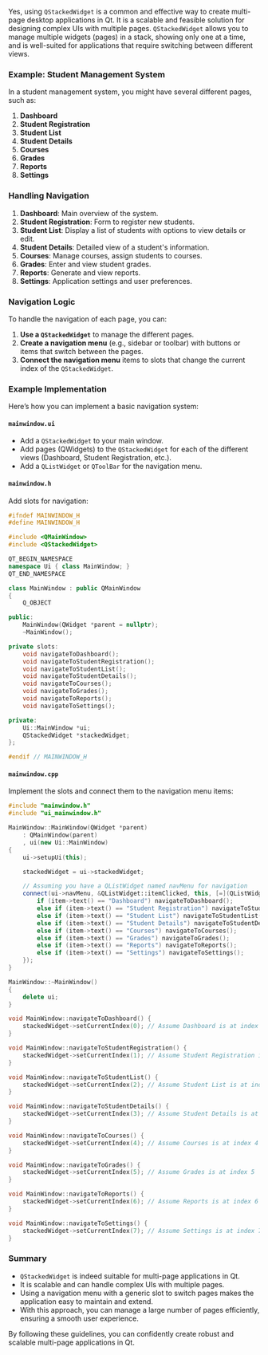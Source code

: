 Yes, using `QStackedWidget` is a common and effective way to create multi-page desktop applications in Qt. It is a scalable and feasible solution for designing complex UIs with multiple pages. `QStackedWidget` allows you to manage multiple widgets (pages) in a stack, showing only one at a time, and is well-suited for applications that require switching between different views.

### Example: Student Management System

In a student management system, you might have several different pages, such as:

1. **Dashboard**
2. **Student Registration**
3. **Student List**
4. **Student Details**
5. **Courses**
6. **Grades**
7. **Reports**
8. **Settings**

### Handling Navigation

1. **Dashboard**: Main overview of the system.
2. **Student Registration**: Form to register new students.
3. **Student List**: Display a list of students with options to view details or edit.
4. **Student Details**: Detailed view of a student's information.
5. **Courses**: Manage courses, assign students to courses.
6. **Grades**: Enter and view student grades.
7. **Reports**: Generate and view reports.
8. **Settings**: Application settings and user preferences.

### Navigation Logic

To handle the navigation of each page, you can:

1. **Use a `QStackedWidget`** to manage the different pages.
2. **Create a navigation menu** (e.g., sidebar or toolbar) with buttons or items that switch between the pages.
3. **Connect the navigation menu** items to slots that change the current index of the `QStackedWidget`.

### Example Implementation

Here’s how you can implement a basic navigation system:

#### `mainwindow.ui`

- Add a `QStackedWidget` to your main window.
- Add pages (QWidgets) to the `QStackedWidget` for each of the different views (Dashboard, Student Registration, etc.).
- Add a `QListWidget` or `QToolBar` for the navigation menu.

#### `mainwindow.h`

Add slots for navigation:

```cpp
#ifndef MAINWINDOW_H
#define MAINWINDOW_H

#include <QMainWindow>
#include <QStackedWidget>

QT_BEGIN_NAMESPACE
namespace Ui { class MainWindow; }
QT_END_NAMESPACE

class MainWindow : public QMainWindow
{
    Q_OBJECT

public:
    MainWindow(QWidget *parent = nullptr);
    ~MainWindow();

private slots:
    void navigateToDashboard();
    void navigateToStudentRegistration();
    void navigateToStudentList();
    void navigateToStudentDetails();
    void navigateToCourses();
    void navigateToGrades();
    void navigateToReports();
    void navigateToSettings();

private:
    Ui::MainWindow *ui;
    QStackedWidget *stackedWidget;
};

#endif // MAINWINDOW_H
```

#### `mainwindow.cpp`

Implement the slots and connect them to the navigation menu items:

```cpp
#include "mainwindow.h"
#include "ui_mainwindow.h"

MainWindow::MainWindow(QWidget *parent)
    : QMainWindow(parent)
    , ui(new Ui::MainWindow)
{
    ui->setupUi(this);

    stackedWidget = ui->stackedWidget;

    // Assuming you have a QListWidget named navMenu for navigation
    connect(ui->navMenu, &QListWidget::itemClicked, this, [=](QListWidgetItem *item) {
        if (item->text() == "Dashboard") navigateToDashboard();
        else if (item->text() == "Student Registration") navigateToStudentRegistration();
        else if (item->text() == "Student List") navigateToStudentList();
        else if (item->text() == "Student Details") navigateToStudentDetails();
        else if (item->text() == "Courses") navigateToCourses();
        else if (item->text() == "Grades") navigateToGrades();
        else if (item->text() == "Reports") navigateToReports();
        else if (item->text() == "Settings") navigateToSettings();
    });
}

MainWindow::~MainWindow()
{
    delete ui;
}

void MainWindow::navigateToDashboard() {
    stackedWidget->setCurrentIndex(0); // Assume Dashboard is at index 0
}

void MainWindow::navigateToStudentRegistration() {
    stackedWidget->setCurrentIndex(1); // Assume Student Registration is at index 1
}

void MainWindow::navigateToStudentList() {
    stackedWidget->setCurrentIndex(2); // Assume Student List is at index 2
}

void MainWindow::navigateToStudentDetails() {
    stackedWidget->setCurrentIndex(3); // Assume Student Details is at index 3
}

void MainWindow::navigateToCourses() {
    stackedWidget->setCurrentIndex(4); // Assume Courses is at index 4
}

void MainWindow::navigateToGrades() {
    stackedWidget->setCurrentIndex(5); // Assume Grades is at index 5
}

void MainWindow::navigateToReports() {
    stackedWidget->setCurrentIndex(6); // Assume Reports is at index 6
}

void MainWindow::navigateToSettings() {
    stackedWidget->setCurrentIndex(7); // Assume Settings is at index 7
}
```

### Summary

- `QStackedWidget` is indeed suitable for multi-page applications in Qt.
- It is scalable and can handle complex UIs with multiple pages.
- Using a navigation menu with a generic slot to switch pages makes the application easy to maintain and extend.
- With this approach, you can manage a large number of pages efficiently, ensuring a smooth user experience.

By following these guidelines, you can confidently create robust and scalable multi-page applications in Qt.
